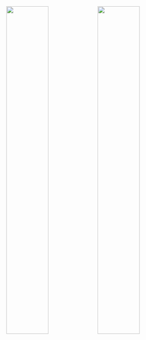 
<img width="47%" src="https://github-readme-stats.vercel.app/api?username=BoostioAaron&show_icons=true&theme=dark" />
<img width="47%" src="https://streak-stats.demolab.com/?user=BoostioAaron&theme=dark&border_radius=5" />



